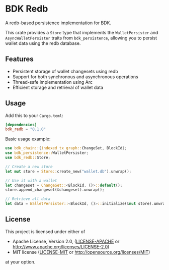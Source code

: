 # BDK Redb

A redb-based persistence implementation for BDK.

This crate provides a `Store` type that implements the `WalletPersister` and `AsyncWalletPersister` traits from `bdk_persistence`, allowing you to persist wallet data using the redb database.

## Features

- Persistent storage of wallet changesets using redb
- Support for both synchronous and asynchronous operations
- Thread-safe implementation using Arc
- Efficient storage and retrieval of wallet data

## Usage

Add this to your `Cargo.toml`:

```toml
[dependencies]
bdk_redb = "0.1.0"
```

Basic usage example:

```rust
use bdk_chain::{indexed_tx_graph::ChangeSet, BlockId};
use bdk_persistence::WalletPersister;
use bdk_redb::Store;

// Create a new store
let mut store = Store::create_new("wallet.db").unwrap();

// Use it with a wallet
let changeset = ChangeSet::<BlockId, ()>::default();
store.append_changeset(&changeset).unwrap();

// Retrieve all data
let data = WalletPersister::<BlockId, ()>::initialize(&mut store).unwrap();
```

## License

This project is licensed under either of

 * Apache License, Version 2.0, ([LICENSE-APACHE](LICENSE-APACHE) or http://www.apache.org/licenses/LICENSE-2.0)
 * MIT license ([LICENSE-MIT](LICENSE-MIT) or http://opensource.org/licenses/MIT)

at your option. 